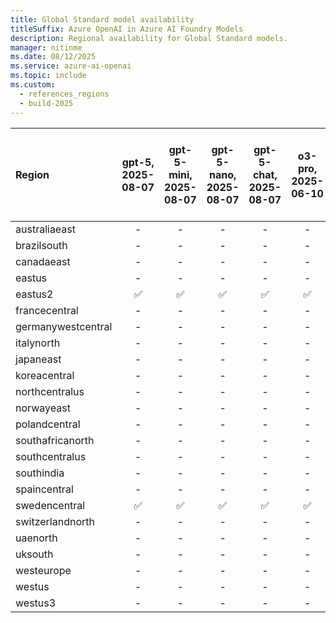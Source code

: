 ```yaml
---
title: Global Standard model availability
titleSuffix: Azure OpenAI in Azure AI Foundry Models
description: Regional availability for Global Standard models.
manager: nitinme
ms.date: 08/12/2025
ms.service: azure-ai-openai
ms.topic: include
ms.custom:
  - references_regions
  - build-2025
---
```


| **Region**     | **gpt-5**, **2025-08-07**   | **gpt-5-mini**, **2025-08-07**   | **gpt-5-nano**, **2025-08-07**   | **gpt-5-chat**, **2025-08-07**   | **o3-pro**, **2025-06-10**   | **codex-mini**, **2025-05-16**   | **model-router**, **2025-08-07**   | **model-router**, **2025-05-19**   | **o3**, **2025-04-16**   | **o4-mini**, **2025-04-16**   | **gpt-image-1**, **2025-04-15**   | **gpt-image-1-mini**, **2025-10-06**   | **gpt-4.1**, **2025-04-14**   | **gpt-4.1-nano**, **2025-04-14**   | **gpt-4.1-mini**, **2025-04-14**   | **computer-use-preview**, **2025-03-11**   | **o3-mini**, **2025-01-31**   | **o1**, **2024-12-17**   | **o1-mini**, **2024-09-12**   | **gpt-4o**, **2024-05-13**   | **gpt-4o**, **2024-08-06**   | **gpt-4o**, **2024-11-20**   | **gpt-4o-mini**, **2024-07-18**   | **gpt-4**, **turbo-2024-04-09**   | **text-embedding-3-small**, **1**   | **text-embedding-3-large**, **1**   | **text-embedding-ada-002**, **2**   | **gpt-4o-realtime-preview**, **2024-12-17**   | **gpt-4o-realtime-preview**, **2025-06-03**   | **gpt-4o-audio-preview**, **2024-12-17**   | **gpt-4o-mini-realtime-preview**, **2024-12-17**   | **gpt-4o-mini-audio-preview**, **2024-12-17**   | **gpt-4o-transcribe**, **2025-03-20**   | **gpt-4o-mini-tts**, **2025-03-20**   | **gpt-4o-mini-transcribe**, **2025-03-20**   | **o3-deep-research**, **2025-06-26**   |
|:-------------------|:-------------------------:|:------------------------------:|:------------------------------:|:------------------------------:|:--------------------------:|:------------------------------:|:--------------------------------:|:--------------------------------:|:----------------------:|:---------------------------:|:-------------------------------:|:---------------------------------:|:---------------------------:|:--------------------------------:|:--------------------------------:|:----------------------------------------:|:---------------------------:|:----------------------:|:---------------------------:|:--------------------------:|:--------------------------:|:--------------------------:|:-------------------------------:|:-------------------------------:|:---------------------------------:|:---------------------------------:|:---------------------------------:|:-------------------------------------------:|:-------------------------------------------:|:----------------------------------------:|:------------------------------------------------:|:---------------------------------------------:|:-------------------------------------:|:-----------------------------------:|:------------------------------------------:|:------------------------------------:|
| australiaeast      | -                     | -                          | -                          | -                          | -                      | -                          | -                            | -                            | ✅                   | ✅                        | -                           | -                              | ✅                        | ✅                             | -                                    | ✅                        | ✅                   | -                       | ✅                       | ✅                       | ✅                       | ✅                            | ✅                            | ✅                              | ✅                              | ✅                              | -                                       | -                                       | -                                    | -                                            | -                                         | -                                 | -                               | -                                      | -                                |
| brazilsouth        | -                     | -                          | -                          | -                          | -                      | -                          | -                            | -                            | ✅                   | ✅                        | -                           | -                              | ✅                        | ✅                             | -                                    | ✅                        | ✅                   | -                       | ✅                       | ✅                       | ✅                       | ✅                            | ✅                            | ✅                              | ✅                              | ✅                              | -                                       | -                                       | -                                    | -                                            | -                                         | -                                 | -                               | -                                      | -                                |
| canadaeast         | -                     | -                          | -                          | -                          | -                      | -                          | -                            | -                            | ✅                   | ✅                        | -                           | -                              | ✅                        | ✅                             | -                                    | ✅                        | ✅                   | -                       | ✅                       | ✅                       | ✅                       | ✅                            | ✅                            | ✅                              | ✅                              | ✅                              | -                                       | -                                       | -                                    | -                                            | -                                         | -                                 | -                               | -                                      | -                                |
| eastus             | -                     | -                          | -                          | -                          | -                      | -                          | -                            | -                            | ✅                   | ✅                        | -                           | -                              | -                            | ✅                             | -                                    | ✅                        | ✅                   | ✅                        | ✅                       | ✅                       | ✅                       | ✅                            | ✅                            | ✅                              | ✅                              | ✅                              | -                                       | -                                       | -                                    | -                                            | ✅                                          | -                                 | -                               | -                                      | -                                |
| eastus2            | ✅                      | ✅                           | ✅                           | ✅                           | ✅                       | ✅                           | ✅                             | ✅                             | ✅                   | ✅                        | ✅                            | ✅                        | ✅                             | ✅                             | ✅                                     | ✅                        | ✅                   | ✅                        | ✅                       | ✅                       | ✅                       | ✅                            | ✅                            | ✅                              | ✅                              | ✅                              | ✅                                        | ✅                                        | ✅                                     | ✅                                             | ✅                                          | ✅                                  | ✅                                | ✅                                       | -                                |
| francecentral      | -                     | -                          | -                          | -                          | -                      | -                          | -                            | -                            | ✅                   | ✅                        | -                           | -                              | ✅                        | ✅                             | -                                    | ✅                        | ✅                   | -                       | ✅                       | ✅                       | ✅                       | ✅                            | ✅                            | ✅                              | ✅                              | ✅                              | -                                       | -                                       | -                                    | -                                            | -                                         | -                                 | -                               | -                                      | -                                |
| germanywestcentral | -                     | -                          | -                          | -                          | -                      | -                          | -                            | -                            | ✅                   | ✅                        | -                           | -                              | ✅                        | ✅                             | -                                    | ✅                        | ✅                   | -                       | ✅                       | ✅                       | ✅                       | ✅                            | ✅                            | ✅                              | ✅                              | ✅                              | -                                       | -                                       | -                                    | -                                            | -                                         | -                                 | -                               | -                                      | -                                |
| italynorth         | -                     | -                          | -                          | -                          | -                      | -                          | -                            | -                            | ✅                   | ✅                        | -                           | -                              | ✅                        | ✅                             | -                                    | ✅                        | ✅                   | -                       | -                      | -                      | ✅                       | ✅                            | -                           | ✅                              | ✅                              | ✅                              | -                                       | -                                       | -                                    | -                                            | -                                         | -                                 | -                               | -                                      | -                                |
| japaneast          | -                     | -                          | -                          | -                          | -                      | -                          | -                            | -                            | ✅                   | ✅                        | -                           | -                              | ✅                        | ✅                             | -                                    | ✅                        | ✅                   | -                       | ✅                       | ✅                       | ✅                       | ✅                            | ✅                            | ✅                              | ✅                              | ✅                              | -                                       | -                                       | -                                    | -                                            | -                                         | -                                 | -                               | -                                      | -                                |
| koreacentral       | -                     | -                          | -                          | -                          | -                      | -                          | -                            | -                            | ✅                   | ✅                        | -                           | -                              | ✅                        | ✅                             | -                                    | ✅                        | ✅                   | -                       | ✅                       | ✅                       | ✅                       | ✅                            | ✅                            | ✅                              | ✅                              | ✅                              | -                                       | -                                       | -                                    | -                                            | -                                         | -                                 | -                               | -                                      | -                                |
| northcentralus     | -                     | -                          | -                          | -                          | -                      | -                          | -                            | -                            | ✅                   | ✅                        | -                           | -                              | -                            | ✅                             | -                                    | ✅                        | ✅                   | ✅                        | ✅                       | ✅                       | ✅                       | ✅                            | ✅                            | ✅                              | ✅                              | ✅                              | -                                       | -                                       | -                                    | -                                            | -                                         | -                                 | -                               | -                                      | -                                |
| norwayeast         | -                     | -                          | -                          | -                          | -                      | -                          | -                            | -                            | ✅                   | ✅                        | -                           | -                              | ✅                        | ✅                             | -                                    | ✅                        | ✅                   | -                       | ✅                       | ✅                       | ✅                       | ✅                            | ✅                            | ✅                              | ✅                              | ✅                              | -                                       | -                                       | -                                    | -                                            | -                                         | -                                 | -                               | -                                      | ✅                                 |
| polandcentral      | -                     | -                          | -                          | -                          | -                      | -                          | -                            | -                            | ✅                   | ✅                        | ✅                            | ✅                        | ✅                             | ✅                             | -                                    | ✅                        | ✅                   | -                       | ✅                       | ✅                       | ✅                       | ✅                            | ✅                            | ✅                              | ✅                              | ✅                              | -                                       | -                                       | -                                    | -                                            | -                                         | -                                 | -                               | -                                      | -                                |
| southafricanorth   | -                     | -                          | -                          | -                          | -                      | -                          | -                            | -                            | ✅                   | ✅                        | -                           | -                              | ✅                        | ✅                             | -                                    | ✅                        | ✅                   | -                       | ✅                       | ✅                       | ✅                       | ✅                            | ✅                            | ✅                              | ✅                              | ✅                              | -                                       | -                                       | -                                    | -                                            | -                                         | -                                 | -                               | -                                      | -                                |
| southcentralus     | -                     | -                          | -                          | -                          | -                      | -                          | -                            | -                            | ✅                   | ✅                        | -                           | -                              | ✅                        | ✅                             | -                                    | ✅                        | ✅                   | ✅                        | ✅                       | ✅                       | ✅                       | ✅                            | ✅                            | ✅                              | ✅                              | ✅                              | -                                       | -                                       | -                                    | -                                            | -                                         | -                                 | -                               | -                                      | -                                |
| southindia         | -                     | -                          | -                          | -                          | -                      | -                          | -                            | -                            | ✅                   | ✅                        | -                           | -                              | ✅                        | ✅                             | ✅                                     | ✅                        | ✅                   | -                       | ✅                       | ✅                       | ✅                       | ✅                            | ✅                            | ✅                              | ✅                              | ✅                              | -                                       | -                                       | -                                    | -                                            | -                                         | -                                 | -                               | -                                      | -                                |
| spaincentral       | -                     | -                          | -                          | -                          | -                      | -                          | -                            | -                            | ✅                   | ✅                        | -                           | -                              | ✅                        | ✅                             | -                                    | ✅                        | ✅                   | -                       | ✅                       | ✅                       | ✅                       | ✅                            | ✅                            | ✅                              | ✅                              | ✅                              | -                                       | -                                       | -                                    | -                                            | -                                         | -                                 | -                               | -                                      | -                                |
| swedencentral      | ✅                      | ✅                           | ✅                           | ✅                           | ✅                       | ✅                           | ✅                             | ✅                             | ✅                   | ✅                        | ✅                            | ✅                        | ✅                             | ✅                             | ✅                                     | ✅                        | ✅                   | ✅                        | ✅                       | ✅                       | ✅                       | ✅                            | ✅                            | ✅                              | ✅                              | ✅                              | ✅                                        | ✅                                        | ✅                                     | ✅                                             | -                                         | ✅                                  | -                               | ✅                                       | -                                |
| switzerlandnorth   | -                     | -                          | -                          | -                          | -                      | -                          | -                            | -                            | ✅                   | ✅                        | -                           | -                              | ✅                        | ✅                             | -                                    | ✅                        | ✅                   | -                       | ✅                       | ✅                       | ✅                       | ✅                            | ✅                            | ✅                              | ✅                              | ✅                              | -                                       | -                                       | -                                    | -                                            | -                                         | -                                 | -                               | -                                      | -                                |
| uaenorth           | -                     | -                          | -                          | -                          | -                      | -                          | -                            | -                            | ✅                   | ✅                        | ✅                            | ✅                        | ✅                             | ✅                             | -                                    | ✅                        | ✅                   | -                       | ✅                       | ✅                       | ✅                       | ✅                            | ✅                            | ✅                              | ✅                              | ✅                              | -                                       | -                                       | -                                    | -                                            | -                                         | -                                 | -                               | -                                      | -                                |
| uksouth            | -                     | -                          | -                          | -                          | -                      | -                          | -                            | -                            | ✅                   | ✅                        | -                           | -                              | ✅                        | ✅                             | -                                    | ✅                        | ✅                   | -                       | ✅                       | ✅                       | ✅                       | ✅                            | ✅                            | ✅                              | ✅                              | ✅                              | -                                       | -                                       | -                                    | -                                            | -                                         | -                                 | -                               | -                                      | -                                |
| westeurope         | -                     | -                          | -                          | -                          | -                      | -                          | -                            | -                            | ✅                   | ✅                        | -                           | -                              | ✅                        | ✅                             | -                                    | ✅                        | ✅                   | -                       | ✅                       | ✅                       | ✅                       | ✅                            | ✅                            | ✅                              | ✅                              | ✅                              | -                                       | -                                       | -                                    | -                                            | -                                         | -                                 | -                               | -                                      | -                                |
| westus             | -                     | -                          | -                          | -                          | -                      | -                          | -                            | -                            | ✅                   | ✅                        | -                           | -                              | ✅                        | ✅                             | -                                    | ✅                        | ✅                   | ✅                        | ✅                       | ✅                       | ✅                       | ✅                            | ✅                            | ✅                              | ✅                              | ✅                              | -                                       | -                                       | -                                    | -                                            | -                                         | -                                 | -                               | -                                      | ✅                                 |
| westus3            | -                     | -                          | -                          | -                          | -                      | -                          | -                            | -                            | ✅                   | ✅                        | ✅                            | ✅                        | ✅                             | ✅                             | -                                    | ✅                        | ✅                   | ✅                        | ✅                       | ✅                       | ✅                       | ✅                            | ✅                            | ✅                              | ✅                              | ✅                              | -                                       | -                                       | -                                    | -                                            | -                                         | -                                 | -                               | -                                      | -                                |
